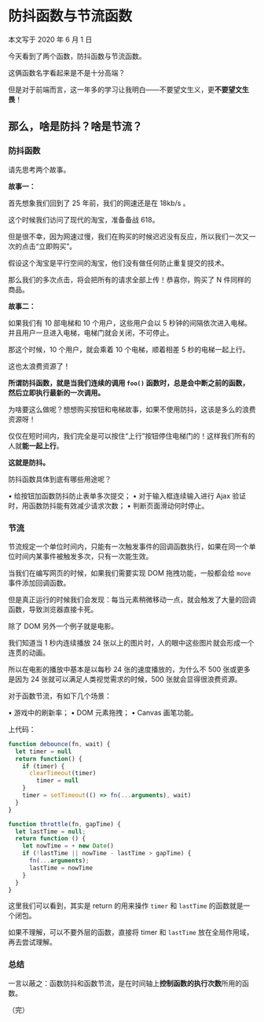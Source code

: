 # 防抖函数与节流函数

本文写于 2020 年 6 月 1 日

今天看到了两个函数，防抖函数与节流函数。

这俩函数名字看起来是不是十分高端？

但是对于前端而言，这一年多的学习让我明白——不要望文生义，更**不要望文生畏**！

## 那么，啥是防抖？啥是节流？

### 防抖函数

请先思考两个故事。

**故事一：**

首先想象我们回到了 25 年前，我们的网速还是在 18kb/s 。

这个时候我们访问了现代的淘宝，准备备战 618。

但是很不幸，因为网速过慢，我们在购买的时候迟迟没有反应，所以我们一次又一次的点击“立即购买”。

假设这个淘宝是平行空间的淘宝，他们没有做任何防止重复提交的技术。

那么我们的多次点击，将会把所有的请求全部上传！恭喜你，购买了 N 件同样的商品。

**故事二：**

如果我们有 10 部电梯和 10 个用户，这些用户会以 5 秒钟的间隔依次进入电梯。并且用户一旦进入电梯，电梯门就会关闭，不可停止。

那这个时候，10 个用户，就会乘着 10 个电梯，顺着相差 5 秒的电梯一起上行。

这也太浪费资源了！

**所谓防抖函数，就是当我们连续的调用 `foo()` 函数时，总是会中断之前的函数，然后立即执行最新的一次调用。**

为啥要这么做呢？想想购买按钮和电梯故事，如果不使用防抖，这该是多么的浪费资源呀！

仅仅在短时间内，我们完全是可以按住“上行”按钮停住电梯门的！这样我们所有的人就**能一起上行**。

**这就是防抖。**

防抖函数具体到底有哪些用途呢？

• 给按钮加函数防抖防止表单多次提交；
• 对于输入框连续输入进行 Ajax 验证时，用函数防抖能有效减少请求次数；
• 判断页面滑动何时停止。

### 节流

节流规定一个单位时间内，只能有一次触发事件的回调函数执行，如果在同一个单位时间内某事件被触发多次，只有一次能生效。

当我们在编写网页的时候，如果我们需要实现 DOM 拖拽功能，一般都会给 `move` 事件添加回调函数。

但是真正运行的时候我们会发现：每当元素稍微移动一点，就会触发了大量的回调函数，导致浏览器直接卡死。

除了 DOM 另外一个例子就是电影。

我们知道当 1 秒内连续播放 24 张以上的图片时，人的眼中这些图片就会形成一个连贯的动画。

所以在电影的播放中基本是以每秒 24 张的速度播放的，为什么不 500 张或更多是因为 24 张就可以满足人类视觉需求的时候，500 张就会显得很浪费资源。

对于函数节流，有如下几个场景：

• 游戏中的刷新率；
• DOM 元素拖拽；
• Canvas 画笔功能。

上代码：

```JavaScript
function debounce(fn, wait) {
  let timer = null
  return function() {
    if (timer) {
      clearTimeout(timer)
        timer = null
    }
    timer = setTimeout(() => fn(...arguments), wait)
  }
}
```

```JavaScript
function throttle(fn, gapTime) {
  let lastTime = null;
  return function () {
    let nowTime = + new Date()
    if (!lastTime || nowTime - lastTime > gapTime) {
      fn(...arguments);
      lastTime = nowTime
    }
  }
}
```

这里我们可以看到，其实是 return 的用来操作 `timer` 和 `lastTime` 的函数就是一个闭包。

如果不理解，可以不要外层的函数，直接将 timer 和 `lastTime` 放在全局作用域，再去尝试理解。

### 总结

一言以蔽之：函数防抖和函数节流，是在时间轴上**控制函数的执行次数**所用的函数。

（完）

